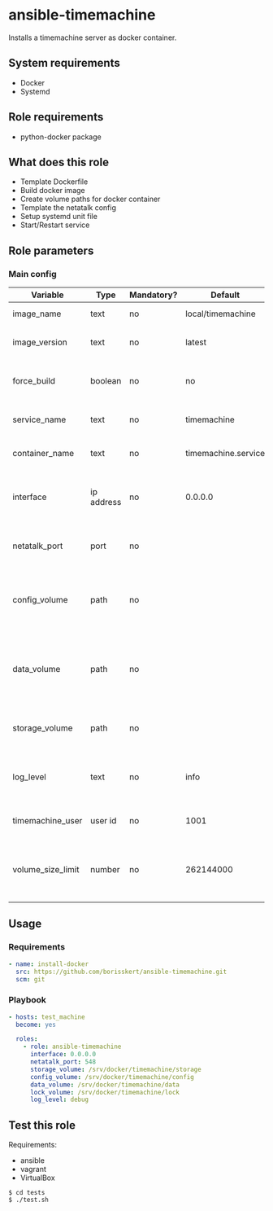 # ansible-timemachine

Installs a timemachine server as docker container.

## System requirements

* Docker
* Systemd

## Role requirements

* python-docker package

## What does this role

* Template Dockerfile
* Build docker image
* Create volume paths for docker container
* Template the netatalk config
* Setup systemd unit file
* Start/Restart service

## Role parameters

### Main config

| Variable      | Type | Mandatory? | Default | Description           |
|---------------|------|------------|---------|-----------------------|
| image_name            | text | no | local/timemachine | Docker image name                                  |
| image_version         | text | no | latest            | Docker image version                               |
| force_build           | boolean | no | no             | Forces to rebuild docker image                     |
| service_name          | text | no | timemachine       | The name of the systemd service                    |
| container_name        | text | no | timemachine.service | The name of the docker container                 |
| interface             | ip address | no | 0.0.0.0                 | Mapped network for web-interface ports |
| netatalk_port         | port       | no | <empty>                 | THe default port (TCP) for netatalk is: 548 |
| config_volume         | path       | no | <empty>                 | Path to config volume (which lays at /etc by default) |
| data_volume           | path       | no | <empty>                 | Path to data and cache volume (which lays at /var/netatalk by default) |
| storage_volume        | path       | no | <empty>                 | Path to where your backups will be stored |
| log_level             | text       | no | info                    | Netatalk's configured log level (debug, info, ...) |
| timemachine_user      | user id    | no | 1001                    | Default timemachine user id |
| volume_size_limit     | number     | no | 262144000               | The maximum size of your backups folder (in Kb) |

## Usage

### Requirements

```yaml
- name: install-docker
  src: https://github.com/borisskert/ansible-timemachine.git
  scm: git
```

### Playbook

```yaml
- hosts: test_machine
  become: yes

  roles:
    - role: ansible-timemachine
      interface: 0.0.0.0
      netatalk_port: 548
      storage_volume: /srv/docker/timemachine/storage
      config_volume: /srv/docker/timemachine/config
      data_volume: /srv/docker/timemachine/data
      lock_volume: /srv/docker/timemachine/lock
      log_level: debug
```

## Test this role

Requirements:

* ansible
* vagrant
* VirtualBox

```shell script
$ cd tests
$ ./test.sh
```
